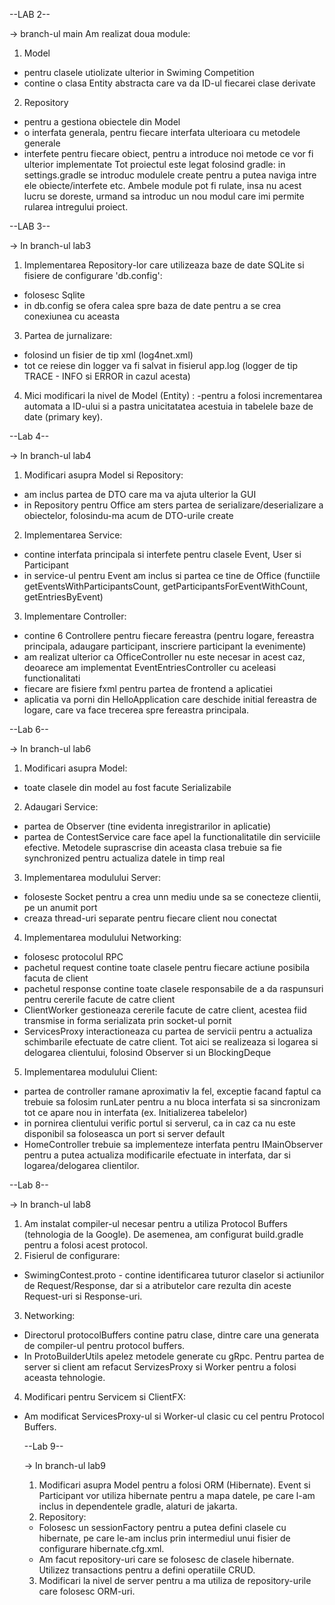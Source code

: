  --LAB 2--

 -> branch-ul main
Am realizat doua module:
1. Model
- pentru clasele utiolizate ulterior in Swiming Competition
- contine o clasa Entity abstracta care va da ID-ul fiecarei clase derivate
2. Repository
- pentru a gestiona obiectele din Model
- o interfata generala, pentru fiecare interfata ulterioara cu metodele generale
- interfete pentru fiecare obiect, pentru a introduce noi metode ce vor fi ulterior implementate
Tot proiectul este legat folosind gradle: in settings.gradle se introduc modulele create pentru a putea naviga intre ele obiecte/interfete etc.
Ambele module pot fi rulate, insa nu acest lucru se doreste,  urmand sa introduc un nou modul care imi permite rularea intregului proiect.

--LAB 3--
 
 -> In branch-ul lab3
1. Implementarea Repository-lor care utilizeaza baze de date SQLite si fisiere de configurare 'db.config':
- folosesc Sqlite
- in db.config se ofera calea spre baza de date pentru a se crea conexiunea cu aceasta
3. Partea de jurnalizare:
- folosind un fisier de tip xml (log4net.xml)
- tot ce reiese din logger va fi salvat in fisierul app.log (logger de tip TRACE - INFO si ERROR in cazul acesta)
4. Mici modificari la nivel de Model (Entity) :
-pentru a folosi incrementarea automata a ID-ului si a pastra unicitatatea acestuia in tabelele baze de date (primary key).

--Lab 4--

-> In branch-ul lab4
1. Modificari asupra Model si Repository:
- am inclus partea de DTO care ma va ajuta ulterior la GUI
- in Repository pentru Office am sters partea de serializare/deserializare a obiectelor, folosindu-ma acum de DTO-urile create
2. Implementarea Service:
- contine interfata principala si interfete pentru clasele Event, User si Participant
- in service-ul pentru Event am inclus si partea ce tine de Office (functiile getEventsWithParticipantsCount, getParticipantsForEventWithCount, getEntriesByEvent)
3. Implementare Controller:
- contine 6 Controllere pentru fiecare fereastra (pentru logare, fereastra principala, adaugare participant, inscriere participant la evenimente)
- am realizat ulterior ca OfficeController nu este necesar in acest caz, deoarece am implementat EventEntriesController cu aceleasi functionalitati
- fiecare are fisiere fxml pentru partea de frontend a aplicatiei
- aplicatia va porni din HelloApplication care deschide initial fereastra de logare, care va face trecerea spre fereastra principala.

--Lab 6--

-> In branch-ul lab6
1. Modificari asupra Model:
- toate clasele din model au fost facute Serializabile
2. Adaugari Service:
- partea de Observer (tine evidenta inregistrarilor in aplicatie)
- partea de ContestService care face apel la functionalitatile din serviciile efective. Metodele suprascrise din aceasta clasa trebuie sa fie synchronized pentru actualiza datele in timp real
3. Implementarea modulului Server:
- foloseste Socket pentru a crea unn mediu unde sa se conecteze clientii, pe un anumit port
- creaza thread-uri separate pentru fiecare client nou conectat
4. Implementarea modulului Networking:
- folosesc protocolul RPC
- pachetul request contine toate clasele pentru fiecare actiune posibila facuta de client
- pachetul response contine toate clasele responsabile de a da raspunsuri pentru cererile facute de catre client
- ClientWorker gestioneaza cererile facute de catre client, acestea fiid transmise in forma serializata prin socket-ul pornit
- ServicesProxy interactioneaza cu partea de servicii pentru a actualiza schimbarile efectuate de catre client. Tot aici se realizeaza si logarea si delogarea clientului, folosind Observer si un BlockingDeque
5. Implementarea modulului Client:
- partea de controller ramane aproximativ la fel, exceptie facand faptul ca trebuie sa folosim runLater pentru a nu bloca interfata si sa sincronizam tot ce apare nou in interfata (ex. Initializerea tabelelor)
- in pornirea clientului verific portul si serverul, ca in caz ca nu este disponibil sa foloseasca un port si server default
- HomeController trebuie sa implementeze interfata pentru IMainObserver pentru a putea actualiza modificarile efectuate in interfata, dar si logarea/delogarea clientilor.


--Lab 8--

-> In branch-ul lab8
1. Am instalat compiler-ul necesar pentru a utiliza Protocol Buffers (tehnologia de la Google). De asemenea, am configurat build.gradle pentru a folosi acest protocol.
2. Fisierul de configurare:
- SwimingContest.proto - contine identificarea tuturor claselor si actiunilor de Request/Response, dar si a atributelor care rezulta din aceste Request-uri si Response-uri.
3. Networking:
- Directorul protocolBuffers contine patru clase, dintre care una generata de compiler-ul pentru protocol buffers.
- In ProtoBuilderUtils apelez metodele generate cu gRpc. Pentru partea de server si client am refacut ServizesProxy si Worker pentru a folosi aceasta tehnologie.
4. Modificari pentru Servicem si ClientFX:
- Am modificat ServicesProxy-ul si Worker-ul clasic cu cel pentru Protocol Buffers.


  --Lab 9--

  -> In branch-ul lab9
  1. Modificari asupra Model pentru a folosi ORM (Hibernate). Event si Participant vor utiliza hibernate pentru a mapa datele, pe care l-am inclus in dependentele gradle, alaturi de jakarta.
  2. Repository:
  - Folosesc un sessionFactory pentru a putea defini clasele cu hibernate, pe care le-am inclus prin intermediul unui fisier de configurare hibernate.cfg.xml.
  - Am facut repository-uri care se folosesc de clasele hibernate. Utilizez transactions pentru a defini operatiile CRUD.
  3. Modificari la nivel de server pentru a ma utiliza de repository-urile care folosesc ORM-uri.
